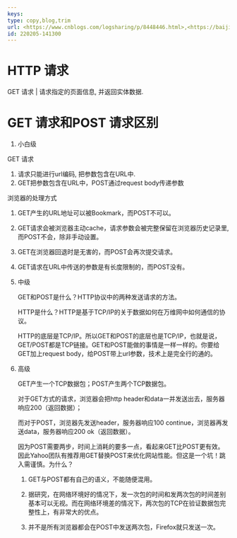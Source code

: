 ```yaml
---
keys: 
type: copy,blog,trim
url: <https://www.cnblogs.com/logsharing/p/8448446.html>,<https://baijiahao.baidu.com/s?id=1664932291911157034&wfr=spider&for=pc>
id: 220205-141300
---
```


# HTTP 请求

GET 请求 | 请求指定的页面信息, 并返回实体数据.



# GET 请求和POST 请求区别

1. 小白级

GET 请求

   1. 请求只能进行url编码, 把参数包含在URL中.
   2. GET把参数包含在URL中，POST通过request body传递参数

浏览器的处理方式

   1. GET产生的URL地址可以被Bookmark，而POST不可以。
   2. GET请求会被浏览器主动cache，请求参数会被完整保留在浏览器历史记录里, 而POST不会，除非手动设置。
   3. GET在浏览器回退时是无害的，而POST会再次提交请求。
   4. GET请求在URL中传送的参数是有长度限制的，而POST没有。

2. 中级

   GET和POST是什么？HTTP协议中的两种发送请求的方法。

   HTTP是什么？HTTP是基于TCP/IP的关于数据如何在万维网中如何通信的协议。

   HTTP的底层是TCP/IP。所以GET和POST的底层也是TCP/IP，也就是说，GET/POST都是TCP链接。GET和POST能做的事情是一样一样的。你要给GET加上request body，给POST带上url参数，技术上是完全行的通的。 

3. 高级

   GET产生一个TCP数据包；POST产生两个TCP数据包。

   对于GET方式的请求，浏览器会把http header和data一并发送出去，服务器响应200（返回数据）；

   而对于POST，浏览器先发送header，服务器响应100 continue，浏览器再发送data，服务器响应200 ok（返回数据）。


   因为POST需要两步，时间上消耗的要多一点，看起来GET比POST更有效。因此Yahoo团队有推荐用GET替换POST来优化网站性能。但这是一个坑！跳入需谨慎。为什么？

   1. GET与POST都有自己的语义，不能随便混用。

   2. 据研究，在网络环境好的情况下，发一次包的时间和发两次包的时间差别基本可以无视。而在网络环境差的情况下，两次包的TCP在验证数据包完整性上，有非常大的优点。

   3. 并不是所有浏览器都会在POST中发送两次包，Firefox就只发送一次。
